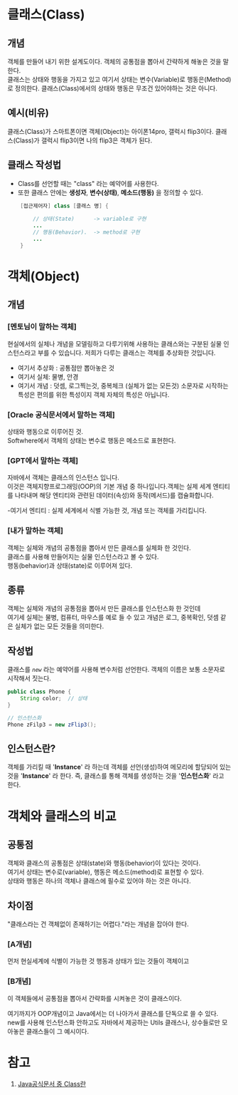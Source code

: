 

# 클래스(Class)


## 개념
객체를 만들어 내기 위한 설계도이다.
객체의 공통점을 뽑아서 간략하게 해놓은 것을 말한다.  
클래스는 상태와 행동을 가지고 있고
여기서 상태는 변수(Variable)로 행동은(Method)로 정의한다.
클래스(Class)에서의 상태와 행동은 무조건 있어야하는 것은 아니다.

## 예시(비유)
클래스(Class)가 스마트폰이면 객체(Object)는 아이폰14pro, 갤럭시 flip3이다. 
클래스(Class)가 갤럭시 flip3이면 나의 flip3은 객체가 된다. 
##  클래스 작성법
- Class를 선언할 때는 "class" 라는 예약어를 사용한다.
- 또한 클래스 안에는 **생성자**, **변수(상태)**, **메소드(행동)** 을 정의할 수 있다. 
~~~Java
	[접근제어자] class [클래스 명] {
	
		// 상태(State)      -> variable로 구현
		...
		// 행동(Behavior).  -> method로 구현
		...
	}
~~~



# 객체(Object)

## 개념
### [멘토님이 말하는 객체] 
현실에서의 실체나 개념을 모델링하고 다루기위해 사용하는 클래스와는 구분된 실물 인스턴스라고 부를 수 있습니다. 저희가 다루는 클래스는 객체를 추상화한 것입니다. 
- 여기서 추상화 : 공통점만 뽑아놓은 것
- 여기서 실체: 물병, 안경 
- 여기서 개념 : 덧셈, 로그찍는것, 중복체크 (실체가 없는 모든것)
소문자로 시작하는 특성은 편의를 위한 특성이지 객체 자체의 특성은 아닙니다. 
### [Oracle 공식문서에서 말하는 객체]
상태와 행동으로 이루어진 것.<br>
Softwhere에서 객체의 상태는 변수로 행동은 메소드로 표현한다. 
### [GPT에서 말하는 객체]
자바에서 객체는 클래스의 인스턴스 입니다.<br> 이것은 객체지향프로그래밍(OOP)의 기본 개념 중 하나입니다.객체는 실제 세계 엔티티를 나타내며 해당 엔티티와 관련된 데이터(속성)와 동작(메서드)를 캡슐화합니다.

-여기서 엔티티 : 실제 세계에서 식별 가능한 것, 개념 또는 객체를 가리킵니다. 
### [내가 말하는 객체]
객체는 실체와 개념의 공통점을 뽑아서 만든 클래스를 실체화 한 것인다. 
<br>클래스를 사용해 만들어지는 실물 인스턴스라고 볼 수 있다. 
<br>행동(behavior)과 상태(state)로 이루어져 있다. 

## 종류
객체는 실체와 개념의 공통점을 뽑아서 만든 클래스를 인스턴스화 한 것인데
<br>여기세 실체는 물병, 컴퓨터, 마우스를 예로 들 수 있고 개념은 로그, 중복확인, 덧셈 같은 실체가 없는 모든 것들을 의미한다. 
## 작성법
클래스를 *`new`* 라는 예약어를 사용해 변수처럼 선언한다.
객체의 이름은 보통 소문자로 시작해서 짓는다. 

~~~Java
public class Phone {
	String color;  // 상태	
}

// 인스턴스화
Phone zFilp3 = new zFlip3();
~~~

## 인스턴스란?
객체를 가리킬 때 '**Instance**' 라 하는데
객체를 선언(생성)하여 메모리에 할당되어 있는 것을 '**Instance**' 라 한다. 
즉, 클래스를 통해 객체를 생성하는 것을 '**인스턴스화**' 라고 한다. 


# 객체와 클래스의 비교

##  공통점
객체와 클래스의 공통점은 상태(state)와 행동(behavior)이 있다는 것이다. 
<br>여기서 상태는 변수로(variable), 행동은 메소드(method)로 표현할 수 있다. 
<br>상태와 행동은 하나의 객체나 클래스에 필수로 있어야 하는 것은 아니다.

## 차이점
"클래스라는 건 객체없이 존재하기는 어렵다."라는 개념을 잡아야 한다. 
### [A개념]
먼저 현실세계에 식별이 가능한 것 행동과 상태가 있는 것들이 객체이고
### [B개념]
이 객체들에서 공통점을 뽑아서 간략화를 시켜놓은 것이 클래스이다. 

여기까지가 OOP개념이고 Java에서는 더 나아가서 클래스를 단독으로 쓸 수 있다. 
new를 사용해 인스턴스화 안하고도 자바에서 제공하는 Utils 클래스나, 상수들로만 모아놓은 클래스들이 그 예시이다.
# 참고
1. [Java공식문서 중 Class란](https://docs.oracle.com/javase/tutorial/java/concepts/class.html)